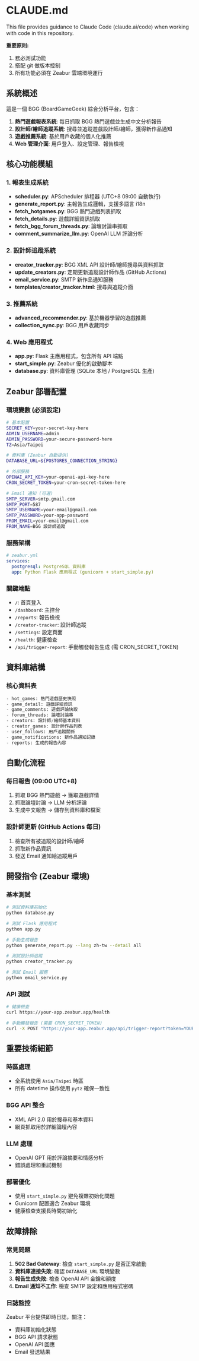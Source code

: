 # CLAUDE.md

This file provides guidance to Claude Code (claude.ai/code) when working with code in this repository.

**重要原則:**
1. 務必測試功能
2. 搭配 git 做版本控制
3. 所有功能必須在 Zeabur 雲端環境運行

## 系統概述

這是一個 BGG (BoardGameGeek) 綜合分析平台，包含：

1. **熱門遊戲報表系統**: 每日抓取 BGG 熱門遊戲並生成中文分析報告
2. **設計師/繪師追蹤系統**: 搜尋並追蹤遊戲設計師/繪師，獲得新作品通知
3. **遊戲推薦系統**: 基於用戶收藏的個人化推薦
4. **Web 管理介面**: 用戶登入、設定管理、報告檢視

## 核心功能模組

### 1. 報表生成系統
- **scheduler.py**: APScheduler 排程器 (UTC+8 09:00 自動執行)
- **generate_report.py**: 主報告生成邏輯，支援多語言 i18n
- **fetch_hotgames.py**: BGG 熱門遊戲列表抓取
- **fetch_details.py**: 遊戲詳細資訊抓取
- **fetch_bgg_forum_threads.py**: 論壇討論串抓取
- **comment_summarize_llm.py**: OpenAI LLM 評論分析

### 2. 設計師追蹤系統  
- **creator_tracker.py**: BGG XML API 設計師/繪師搜尋與資料抓取
- **update_creators.py**: 定期更新追蹤設計師作品 (GitHub Actions)
- **email_service.py**: SMTP 新作品通知服務
- **templates/creator_tracker.html**: 搜尋與追蹤介面

### 3. 推薦系統
- **advanced_recommender.py**: 基於機器學習的遊戲推薦
- **collection_sync.py**: BGG 用戶收藏同步

### 4. Web 應用程式
- **app.py**: Flask 主應用程式，包含所有 API 端點
- **start_simple.py**: Zeabur 優化的啟動腳本
- **database.py**: 資料庫管理 (SQLite 本地 / PostgreSQL 生產)

## Zeabur 部署配置

### 環境變數 (必須設定)
```bash
# 基本配置
SECRET_KEY=your-secret-key-here
ADMIN_USERNAME=admin
ADMIN_PASSWORD=your-secure-password-here
TZ=Asia/Taipei

# 資料庫 (Zeabur 自動提供)
DATABASE_URL=${POSTGRES_CONNECTION_STRING}

# 外部服務
OPENAI_API_KEY=your-openai-api-key-here
CRON_SECRET_TOKEN=your-cron-secret-token-here

# Email 通知 (可選)
SMTP_SERVER=smtp.gmail.com
SMTP_PORT=587
SMTP_USERNAME=your-email@gmail.com
SMTP_PASSWORD=your-app-password
FROM_EMAIL=your-email@gmail.com
FROM_NAME=BGG 設計師追蹤
```

### 服務架構
```yaml
# zeabur.yml
services:
  postgresql: PostgreSQL 資料庫
  app: Python Flask 應用程式 (gunicorn + start_simple.py)
```

### 關鍵端點
- `/`: 首頁登入
- `/dashboard`: 主控台
- `/reports`: 報告檢視
- `/creator-tracker`: 設計師追蹤
- `/settings`: 設定頁面
- `/health`: 健康檢查
- `/api/trigger-report`: 手動觸發報告生成 (需 CRON_SECRET_TOKEN)

## 資料庫結構

### 核心資料表
```sql
- hot_games: 熱門遊戲歷史快照
- game_detail: 遊戲詳細資訊
- game_comments: 遊戲評論快取
- forum_threads: 論壇討論串
- creators: 設計師/繪師基本資料
- creator_games: 設計師作品列表
- user_follows: 用戶追蹤關係
- game_notifications: 新作品通知記錄
- reports: 生成的報告內容
```

## 自動化流程

### 每日報告 (09:00 UTC+8)
1. 抓取 BGG 熱門遊戲 → 獲取遊戲詳情
2. 抓取論壇討論 → LLM 分析評論
3. 生成中文報告 → 儲存到資料庫和檔案

### 設計師更新 (GitHub Actions 每日)
1. 檢查所有被追蹤的設計師/繪師
2. 抓取新作品資訊
3. 發送 Email 通知給追蹤用戶

## 開發指令 (Zeabur 環境)

### 基本測試
```bash
# 測試資料庫初始化
python database.py

# 測試 Flask 應用程式
python app.py

# 手動生成報告
python generate_report.py --lang zh-tw --detail all

# 測試設計師追蹤
python creator_tracker.py

# 測試 Email 服務
python email_service.py
```

### API 測試
```bash
# 健康檢查
curl https://your-app.zeabur.app/health

# 手動觸發報告 (需要 CRON_SECRET_TOKEN)
curl -X POST "https://your-app.zeabur.app/api/trigger-report?token=YOUR_TOKEN"
```

## 重要技術細節

### 時區處理
- 全系統使用 `Asia/Taipei` 時區
- 所有 datetime 操作使用 `pytz` 確保一致性

### BGG API 整合
- XML API 2.0 用於搜尋和基本資料
- 網頁抓取用於詳細論壇內容

### LLM 處理
- OpenAI GPT 用於評論摘要和情感分析
- 錯誤處理和重試機制

### 部署優化
- 使用 `start_simple.py` 避免複雜初始化問題
- Gunicorn 配置適合 Zeabur 環境
- 健康檢查支援長時間初始化

## 故障排除

### 常見問題
1. **502 Bad Gateway**: 檢查 `start_simple.py` 是否正常啟動
2. **資料庫連接失敗**: 確認 `DATABASE_URL` 環境變數
3. **報告生成失敗**: 檢查 OpenAI API 金鑰和額度
4. **Email 通知不工作**: 檢查 SMTP 設定和應用程式密碼

### 日誌監控
Zeabur 平台提供即時日誌，關注：
- 資料庫初始化狀態
- BGG API 請求狀態  
- OpenAI API 回應
- Email 發送結果